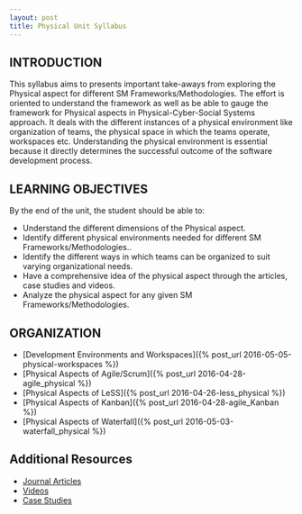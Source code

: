```yaml
---
layout: post
title: Physical Unit Syllabus
---
```


## INTRODUCTION

This syllabus aims to presents important take-aways from exploring the Physical aspect for different SM Frameworks/Methodologies. 
The effort is oriented to understand the framework as well as be able to gauge the framework for Physical aspects in Physical-Cyber-Social Systems approach. 
It deals with the different instances of a physical environment like organization of teams, the physical space in which the teams operate, workspaces etc.
Understanding the physical environment is essential because it directly determines the successful outcome of the software development process. 



## LEARNING OBJECTIVES

By the end of the unit, the student should be able to:

  -	Understand the different dimensions of the Physical aspect.
  -	Identify different physical environments needed for different SM Frameworks/Methodologies..
  -	Identify the different ways in which teams can be organized to suit varying organizational needs.
  -	Have a comprehensive idea of the physical aspect through the articles, case studies and videos.
  -	Analyze the physical aspect for any given SM Frameworks/Methodologies.


## ORGANIZATION

  - [Development Environments and Workspaces]({% post_url 2016-05-05-physical-workspaces %})
  - [Physical Aspects of Agile/Scrum]({% post_url 2016-04-28-agile_physical %})
  - [Physical Aspects of LeSS]({% post_url 2016-04-26-less_physical %})
  - [Physical Aspects of Kanban]({% post_url 2016-04-28-agile_Kanban %})
  - [Physical Aspects of Waterfall]({% post_url 2016-05-03-waterfall_physical %})
    
## Additional Resources

  - [Journal Articles](http://css566.github.io/2016/04/28/PhysicalAspects_Articles.html)
  - [Videos](https://css566.github.io/2016/04/28/PhysicalAspects_Videos.html) 
  - [Case Studies](http://css566.github.io/2016/04/28/PhysicalAspects_CaseStudies.html)
        
